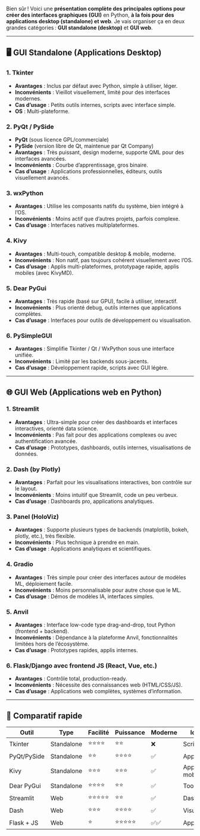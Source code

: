 Bien sûr ! Voici une **présentation complète des principales options pour créer des interfaces graphiques (GUI)** en Python, **à la fois pour des applications desktop (standalone) et web**. Je vais organiser ça en deux grandes catégories : **GUI standalone (desktop)** et **GUI web**.

---

## 🖥️ GUI Standalone (Applications Desktop)

### 1. **Tkinter**
- **Avantages** : Inclus par défaut avec Python, simple à utiliser, léger.
- **Inconvénients** : Vieillot visuellement, limité pour des interfaces modernes.
- **Cas d’usage** : Petits outils internes, scripts avec interface simple.
- **OS** : Multi-plateforme.

### 2. **PyQt / PySide**
- **PyQt** (sous licence GPL/commerciale)  
- **PySide** (version libre de Qt, maintenue par Qt Company)
- **Avantages** : Très puissant, design moderne, supporte QML pour des interfaces avancées.
- **Inconvénients** : Courbe d’apprentissage, gros binaire.
- **Cas d’usage** : Applications professionnelles, éditeurs, outils visuellement avancés.

### 3. **wxPython**
- **Avantages** : Utilise les composants natifs du système, bien intégré à l’OS.
- **Inconvénients** : Moins actif que d’autres projets, parfois complexe.
- **Cas d’usage** : Interfaces natives multiplateformes.

### 4. **Kivy**
- **Avantages** : Multi-touch, compatible desktop & mobile, moderne.
- **Inconvénients** : Non natif, pas toujours cohérent visuellement avec l’OS.
- **Cas d’usage** : Applis multi-plateformes, prototypage rapide, applis mobiles (avec KivyMD).

### 5. **Dear PyGui**
- **Avantages** : Très rapide (basé sur GPU), facile à utiliser, interactif.
- **Inconvénients** : Plus orienté debug, outils internes que applications complètes.
- **Cas d’usage** : Interfaces pour outils de développement ou visualisation.

### 6. **PySimpleGUI**
- **Avantages** : Simplifie Tkinter / Qt / WxPython sous une interface unifiée.
- **Inconvénients** : Limité par les backends sous-jacents.
- **Cas d’usage** : Développement rapide, scripts avec GUI légère.

---

## 🌐 GUI Web (Applications web en Python)

### 1. **Streamlit**
- **Avantages** : Ultra-simple pour créer des dashboards et interfaces interactives, orienté data science.
- **Inconvénients** : Pas fait pour des applications complexes ou avec authentification avancée.
- **Cas d’usage** : Prototypes, dashboards, outils internes, visualisations de données.

### 2. **Dash (by Plotly)**
- **Avantages** : Parfait pour les visualisations interactives, bon contrôle sur le layout.
- **Inconvénients** : Moins intuitif que Streamlit, code un peu verbeux.
- **Cas d’usage** : Dashboards pro, applications analytiques.

### 3. **Panel (HoloViz)**
- **Avantages** : Supporte plusieurs types de backends (matplotlib, bokeh, plotly, etc.), très flexible.
- **Inconvénients** : Plus technique à prendre en main.
- **Cas d’usage** : Applications analytiques et scientifiques.

### 4. **Gradio**
- **Avantages** : Très simple pour créer des interfaces autour de modèles ML, déploiement facile.
- **Inconvénients** : Moins personnalisable pour autre chose que le ML.
- **Cas d’usage** : Démos de modèles IA, interfaces simples.

### 5. **Anvil**
- **Avantages** : Interface low-code type drag-and-drop, tout Python (frontend + backend).
- **Inconvénients** : Dépendance à la plateforme Anvil, fonctionnalités limitées hors de l’écosystème.
- **Cas d’usage** : Prototypes rapides, applis internes.

### 6. **Flask/Django avec frontend JS (React, Vue, etc.)**
- **Avantages** : Contrôle total, production-ready.
- **Inconvénients** : Nécessite des connaissances web (HTML/CSS/JS).
- **Cas d’usage** : Applications web complètes, systèmes d’information.

---

## 🧩 Comparatif rapide

| Outil         | Type        | Facilité | Puissance | Moderne | Idéal pour |
|---------------|-------------|----------|-----------|---------|-------------|
| Tkinter       | Standalone  | ⭐⭐⭐⭐     | ⭐⭐        | ❌      | Scripts simples |
| PyQt/PySide   | Standalone  | ⭐⭐       | ⭐⭐⭐⭐      | ✅      | Apps pro     |
| Kivy          | Standalone  | ⭐⭐⭐      | ⭐⭐⭐       | ✅      | Apps mobile/desktop |
| Dear PyGui    | Standalone  | ⭐⭐⭐⭐     | ⭐⭐        | ✅      | Tools internes |
| Streamlit     | Web         | ⭐⭐⭐⭐⭐   | ⭐⭐        | ✅      | Dashboards   |
| Dash          | Web         | ⭐⭐⭐     | ⭐⭐⭐⭐      | ✅      | Visualisation |
| Flask + JS    | Web         | ⭐        | ⭐⭐⭐⭐⭐     | ✅✅    | Apps web pro |

